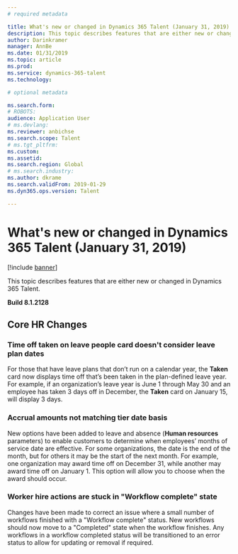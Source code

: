 ```yaml
---
# required metadata

title: What's new or changed in Dynamics 365 Talent (January 31, 2019)
description: This topic describes features that are either new or changed in Microsoft Dynamics 365 Talent.
author: Darinkramer
manager: AnnBe
ms.date: 01/31/2019
ms.topic: article
ms.prod: 
ms.service: dynamics-365-talent
ms.technology: 

# optional metadata

ms.search.form: 
# ROBOTS: 
audience: Application User
# ms.devlang: 
ms.reviewer: anbichse
ms.search.scope: Talent
# ms.tgt_pltfrm: 
ms.custom: 
ms.assetid: 
ms.search.region: Global
# ms.search.industry: 
ms.author: dkrame
ms.search.validFrom: 2019-01-29
ms.dyn365.ops.version: Talent

---
```

# What's new or changed in Dynamics 365 Talent (January 31, 2019)

[!include [banner](includes/banner.md)]

This topic describes features that are either new or changed in Dynamics 365 Talent.

**Build 8.1.2128**

## Core HR Changes

### Time off taken on leave people card doesn't consider leave plan dates
For those that have leave plans that don’t run on a calendar year, the **Taken** card now displays time off that’s been taken in the plan-defined leave year. For example, if an organization’s leave year is June 1 through May 30 and an employee has taken 3 days off in December, the **Taken** card on January 15, will display 3 days. 

### Accrual amounts not matching tier date basis
New options have been added to leave and absence (**Human resources** parameters) to enable customers to determine when employees’ months of service date are effective. For some organizations, the date is the end of the month, but for others it may be the start of the next month. For example, one organization may award time off on December 31, while another may award time off on January 1. This option will allow you to choose when the award should occur. 

### Worker hire actions are stuck in "Workflow complete" state
Changes have been made to correct an issue where a small number of workflows finished with a "Workflow complete" status. New workflows should now move to a "Completed" state when the workflow finishes. Any workflows in a workflow completed status will be transitioned to an error status to allow for updating or removal if required. 
